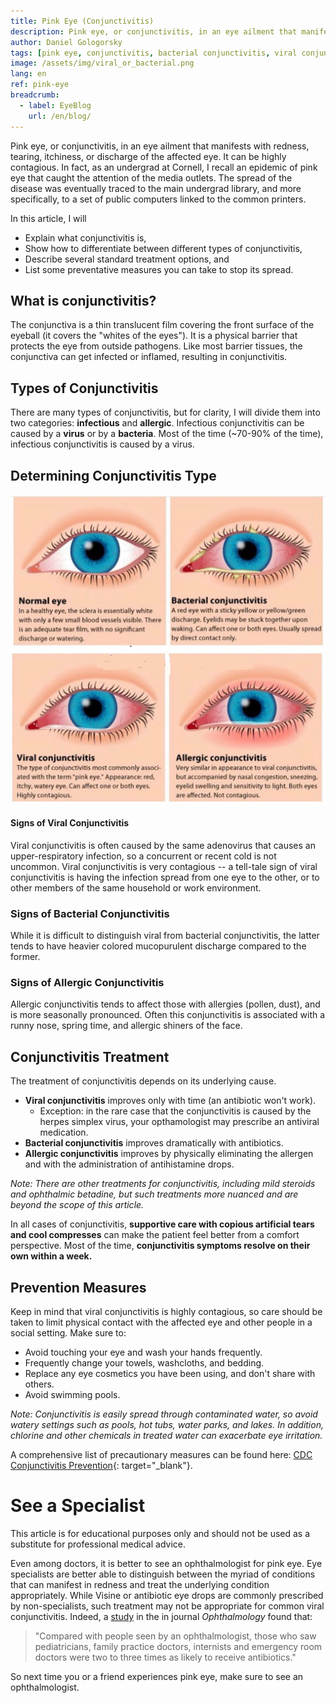 ```yaml
---
title: Pink Eye (Conjunctivitis)
description: Pink eye, or conjunctivitis, in an eye ailment that manifests with redness, tearing, itchiness, or discharge of the affected eye. It can be highly contagious. In fact, as an undergrad at Cornell, I recall an epidemic of pink eye that caught the attention of the media outlets. The spread of the disease was eventually traced to the main undergrad library, and more specifically, to a set of public computers linked to the common printers.
author: Daniel Gologorsky
tags: [pink eye, conjunctivitis, bacterial conjunctivitis, viral conjunctivitis, allergic conjunctivitis]
image: /assets/img/viral_or_bacterial.png
lang: en
ref: pink-eye
breadcrumb: 
  - label: EyeBlog
    url: /en/blog/
---
```


Pink eye, or conjunctivitis, in an eye ailment that manifests with redness, tearing, itchiness, or discharge of the affected eye. It can be highly contagious. In fact, as an undergrad at Cornell, I recall an epidemic of pink eye that caught the attention of the media outlets. The spread of the disease was eventually traced to the main undergrad library, and more specifically, to a set of public computers linked to the common printers.

In this article, I will 
- Explain what conjunctivitis is, 
- Show how to differentiate between different types of conjunctivitis, 
- Describe several standard treatment options, and
- List some preventative measures you can take to stop its spread.

## What is conjunctivitis?

The conjunctiva is a thin translucent film covering the front surface of the eyeball (it covers the "whites of the eyes"). It is a physical barrier that protects the eye from outside pathogens. Like most barrier tissues, the conjunctiva can get infected or inflamed, resulting in conjunctivitis. 

## Types of Conjunctivitis
There are many types of conjunctivitis, but for clarity, I will divide them into two categories: **infectious** and **allergic**. Infectious conjunctivitis can be caused by a **virus** or by a **bacteria**. Most of the time (~70-90% of the time), infectious conjunctivitis is caused by a virus. 

## Determining Conjunctivitis Type

![Types of Conjunctivitis](/assets/img/viral_or_bacterial.png "Types of Conjunctivitis")


#### Signs of Viral Conjunctivitis

Viral conjunctivitis is often caused by the same adenovirus that causes an upper-respiratory infection, so a concurrent or recent cold is not uncommon. Viral conjunctivitis is very contagious -- a tell-tale sign of viral conjunctivitis is having the infection spread from one eye to the other, or to other members of the same household or work environment.

### Signs of Bacterial Conjunctivitis
While it is difficult to distinguish viral from bacterial conjunctivitis, the latter tends to have heavier colored mucopurulent discharge compared to the former.

### Signs of Allergic Conjunctivitis

Allergic conjunctivitis tends to affect those with allergies (pollen, dust), and is more seasonally pronounced. Often this conjunctivitis is associated with a runny nose, spring time, and allergic shiners of the face.

## Conjunctivitis Treatment
The treatment of conjunctivitis depends on its underlying cause.

- **Viral conjunctivitis** improves only with time (an antibiotic won't work).
    -  Exception: in the rare case that the conjunctivitis is caused by the herpes simplex virus, your opthamologist may prescribe an antiviral medication.
- **Bacterial conjunctivitis** improves dramatically with antibiotics. 
- **Allergic conjunctivitis** improves by physically eliminating the allergen and with the administration of antihistamine drops.

*Note: There are other treatments for conjunctivitis, including mild steroids and ophthalmic betadine, but such treatments more nuanced and are beyond the scope of this article.* 

In all cases of conjunctivitis, **supportive care with copious artificial tears and cool compresses** can make the patient feel better from a comfort perspective. Most of the time, **conjunctivitis symptoms resolve on their own within a week.**

## Prevention Measures
Keep in mind that viral conjunctivitis is highly contagious, so care should be taken to limit physical contact with the affected eye and other people in a social setting. Make sure to:
- Avoid touching your eye and wash your hands frequently.
- Frequently change your towels, washcloths, and bedding.
- Replace any eye cosmetics you have been using, and don't share with others.
- Avoid swimming pools.

*Note: Conjunctivitis is easily spread through contaminated water, so avoid watery settings such as pools, hot tubs, water parks, and lakes. In addition, chlorine and other chemicals in treated water can exacerbate eye irritation.*

A comprehensive list of precautionary measures can be found here: [CDC Conjunctivitis Prevention](https://www.cdc.gov/conjunctivitis/about/prevention.html){: target="\_blank"}.

# See a Specialist

This article is for educational purposes only and should not be used as a substitute for professional medical advice. 

Even among doctors, it is better to see an ophthalmologist for pink eye. Eye specialists are better able to distinguish between the myriad of conditions that can manifest in redness and treat the underlying condition appropriately. While Visine or antibiotic eye drops are commonly prescribed by non-specialists, such treatment may not be appropriate for common viral conjunctivitis. Indeed, a [study](https://www.nytimes.com/2017/06/22/well/live/antibiotic-eye-drops-often-unhelpful-for-pinkeye.html) in the in journal *Ophthalmology* found that:
> "Compared with people seen by an ophthalmologist, those who saw pediatricians, family practice doctors, internists and emergency room doctors were two to three times as likely to receive antibiotics."

So next time you or a friend experiences pink eye, make sure to see an ophthalmologist.